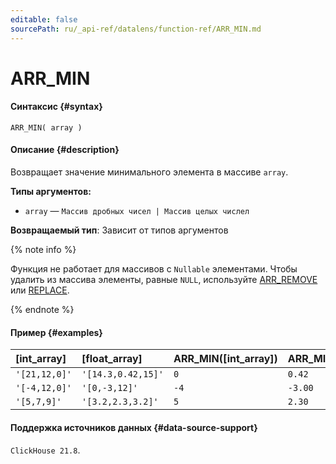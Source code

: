 ```yaml
---
editable: false
sourcePath: ru/_api-ref/datalens/function-ref/ARR_MIN.md
---
```


# ARR_MIN



#### Синтаксис {#syntax}


```
ARR_MIN( array )
```

#### Описание {#description}
Возвращает значение минимального элемента в массиве `array`.

**Типы аргументов:**
- `array` — `Массив дробных чисел | Массив целых числел`


**Возвращаемый тип**: Зависит от типов аргументов

{% note info %}

Функция не работает для массивов с `Nullable` элементами. Чтобы удалить из массива элементы, равные `NULL`, используйте [ARR_REMOVE](ARR_REMOVE.md) или [REPLACE](REPLACE_ARRAY.md).

{% endnote %}


#### Пример {#examples}



| **[int_array]**   | **[float_array]**   | **ARR_MIN([int_array])**   | **ARR_MIN([float_array])**   |
|:------------------|:--------------------|:---------------------------|:-----------------------------|
| `'[21,12,0]'`     | `'[14.3,0.42,15]'`  | `0`                        | `0.42`                       |
| `'[-4,12,0]'`     | `'[0,-3,12]'`       | `-4`                       | `-3.00`                      |
| `'[5,7,9]'`       | `'[3.2,2.3,3.2]'`   | `5`                        | `2.30`                       |




#### Поддержка источников данных {#data-source-support}

`ClickHouse 21.8`.
